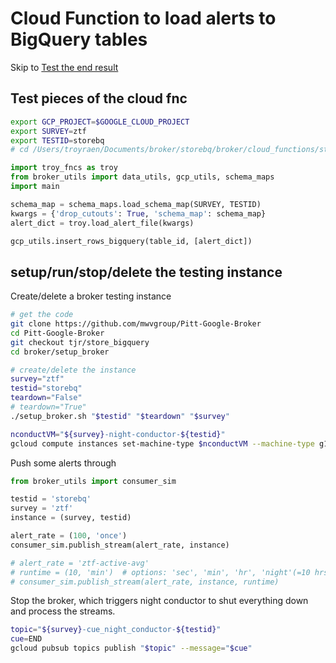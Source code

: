 # Cloud Function to load alerts to BigQuery tables

Skip to [Test the end result](#test-the-end-result)


## Test pieces of the cloud fnc

```bash
export GCP_PROJECT=$GOOGLE_CLOUD_PROJECT
export SURVEY=ztf
export TESTID=storebq
# cd /Users/troyraen/Documents/broker/storebq/broker/cloud_functions/store_BigQuery
```

```python
import troy_fncs as troy
from broker_utils import data_utils, gcp_utils, schema_maps
import main

schema_map = schema_maps.load_schema_map(SURVEY, TESTID)
kwargs = {'drop_cutouts': True, 'schema_map': schema_map}
alert_dict = troy.load_alert_file(kwargs)

gcp_utils.insert_rows_bigquery(table_id, [alert_dict])
```

## setup/run/stop/delete the testing instance

Create/delete a broker testing instance
```bash
# get the code
git clone https://github.com/mwvgroup/Pitt-Google-Broker
cd Pitt-Google-Broker
git checkout tjr/store_bigquery
cd broker/setup_broker

# create/delete the instance
survey="ztf"
testid="storebq"
teardown="False"
# teardown="True"
./setup_broker.sh "$testid" "$teardown" "$survey"

nconductVM="${survey}-night-conductor-${testid}"
gcloud compute instances set-machine-type $nconductVM --machine-type g1-small
```


<!-- Start the broker
```bash
topic="${survey}-cue_night_conductor-${testid}"
cue=START
attr=KAFKA_TOPIC=NONE
# attr=topic_date=20210820
gcloud pubsub topics publish "$topic" --message="$cue" --attribute="$attr"
``` -->

Push some alerts through
```python
from broker_utils import consumer_sim

testid = 'storebq'
survey = 'ztf'
instance = (survey, testid)

alert_rate = (100, 'once')
consumer_sim.publish_stream(alert_rate, instance)

# alert_rate = 'ztf-active-avg'
# runtime = (10, 'min')  # options: 'sec', 'min', 'hr', 'night'(=10 hrs)
# consumer_sim.publish_stream(alert_rate, instance, runtime)
```

Stop the broker, which triggers night conductor to shut everything down and process the streams.
```bash
topic="${survey}-cue_night_conductor-${testid}"
cue=END
gcloud pubsub topics publish "$topic" --message="$cue"
```
<!--

## Test the end result

```python
import os

project_id = os.getenv('GOOGLE_CLOUD_PROJECT')
survey = 'ztf'
testid = 'storebq'
dataset = f'{survey}_alerts_{testid}'

table = 'alerts'
query = f'SELECT * FROM `{project_id}.{dataset}.{table}` LIMIT 100'
query_job = gcp_utils.query_bigquery(query)
alerts_df = query_job.to_dataframe()

table = 'DIASource'
query = f'SELECT * FROM `{project_id}.{dataset}.{table}` LIMIT 100'
dia_df = gcp_utils.query_bigquery(query)

for table in tables:
    query = (
            f'SELECT * '
            f'FROM `{project_id}.{dataset}.{table}` '
            f'WHERE objectId={objectId} '
        )
    df = gcp_utils.query_bigquery(query)
``` -->
